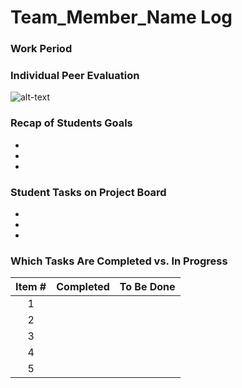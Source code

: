 # Team_Member_Name Log

### Work Period
<!-- 
- start/end dates of the week
-->

### Individual Peer Evaluation
<!-- 
- screenshot of the weekly peer evaluation
-->
![alt-text]()

### Recap of Students Goals
<!--
- what tasks are you aiming to have completed by the end of the week
-->
-
-
-

### Student Tasks on Project Board
<!-- 
- Tasks undertaken on the project board
-->
- 
-
-

### Which Tasks Are Completed vs. In Progress
<!--
- list of completed tasks
- list of tasks to be done

-->

| Item # | Completed  | To Be Done |
|:------:|:-----------|:-----------|
| 1      |            |            |
| 2      |            |            |
| 3      |            |            |
| 4      |            |            |
| 5      |            |            |


